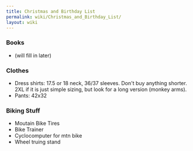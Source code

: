 ```yaml
---
title: Christmas and Birthday List
permalink: wiki/Christmas_and_Birthday_List/
layout: wiki
---
```


### Books

-   (will fill in later)

### Clothes

-   Dress shirts: 17.5 or 18 neck, 36/37 sleeves. Don't buy anything
    shorter. 2XL if it is just simple sizing, but look for a long
    version (monkey arms).
-   Pants: 42x32

### Biking Stuff

-   Moutain Bike Tires
-   Bike Trainer
-   Cyclocomputer for mtn bike
-   Wheel truing stand

